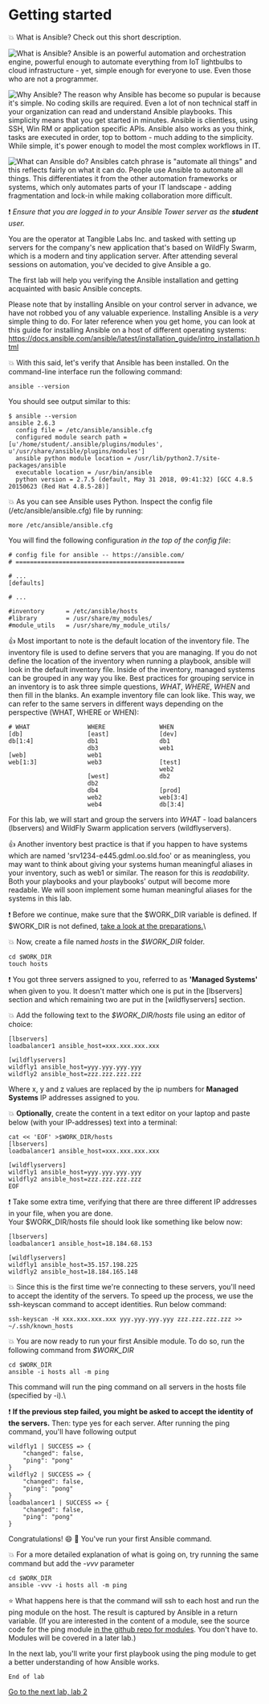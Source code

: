 # Getting started

:boom: What is Ansible? Check out this short description.

![What is Ansible?](../../content/images/what_is_ansible.png)
Ansible is an powerful automation and orchestration engine, powerful enough to automate everything from IoT lightbulbs to cloud infrastructure - yet, simple enough for everyone to use. Even those who are not a programmer.

![Why Ansible?](../../content/images/why_ansible.png)
The reason why Ansible has become so pupular is because it's simple. No coding skills are required. Even a lot of non technical staff in your organization can read and understand Ansible playbooks. This simplicity means that you get started in minutes. Ansible is clientless, using SSH, Win RM or application specific APIs. Ansible also works as you think, tasks are executed in order, top to bottom - much adding to the simplicity. While simple, it's power enough to model the most complex workflows in IT.

![What can Ansible do?](../../content/images/what_can_it_do.png)
Ansibles catch phrase is "automate all things" and this reflects fairly on what it can do. People use Ansible to automate all things. This differentiates it from the other automation frameworks or systems, which only automates parts of your IT landscape - adding fragmentation and lock-in while making collaboration more difficult.

:exclamation: _Ensure that you are logged in to your Ansible Tower server as the **student** user._

You are the operator at Tangible Labs Inc. and tasked with setting up servers for the company's new application that's based on WildFly Swarm, which is a modern and tiny application server. After attending several sessions on automation, you've decided to give Ansible a go.

The first lab will help you verifying the Ansible installation and getting acquainted with basic Ansible concepts.

Please note that by installing Ansible on your control server in advance, we have not robbed you of any valuable experience. Installing Ansible is a _very_ simple thing to do. For later reference when you get home, you can look at this guide for installing Ansible on a host of different operating systems: https://docs.ansible.com/ansible/latest/installation_guide/intro_installation.html

:boom: With this said, let's verify that Ansible has been installed. On the command-line interface run the following command:

```
ansible --version
```

You should see output similar to this:

```
$ ansible --version
ansible 2.6.3
  config file = /etc/ansible/ansible.cfg
  configured module search path = [u'/home/student/.ansible/plugins/modules', u'/usr/share/ansible/plugins/modules']
  ansible python module location = /usr/lib/python2.7/site-packages/ansible
  executable location = /usr/bin/ansible
  python version = 2.7.5 (default, May 31 2018, 09:41:32) [GCC 4.8.5 20150623 (Red Hat 4.8.5-28)]
```

 :boom: As you can see Ansible uses Python. Inspect the config file (/etc/ansible/ansible.cfg) file by running:
```
more /etc/ansible/ansible.cfg
```
You will find the following configuration _in the top of the config file_:

```
# config file for ansible -- https://ansible.com/
# ===============================================

# ...
[defaults]

# ...

#inventory      = /etc/ansible/hosts
#library        = /usr/share/my_modules/
#module_utils   = /usr/share/my_module_utils/
```

 :thumbsup: Most important to note is the default location of the inventory file. The inventory file is used to define servers that you are managing. If you do not define the location of the inventory when running a playbook, ansible will look in the default inventory file. Inside of the inventory, managed systems can be grouped in any way you like. Best practices for grouping service in an inventory is to ask three simple questions, _WHAT_, _WHERE_, _WHEN_ and then fill in the blanks. An example inventory file can look like. This way, we can refer to the same servers in different ways depending on the perspective (WHAT, WHERE or WHEN):

```
# WHAT                WHERE               WHEN
[db]                  [east]              [dev]
db[1:4]               db1                 db1
                      db3                 web1
[web]                 web1
web[1:3]              web3                [test]
                                          web2
                      [west]              db2
                      db2
                      db4                 [prod]
                      web2                web[3:4]
                      web4                db[3:4]
```

For this lab, we will start and group the servers into _WHAT_ - load balancers (lbservers) and WildFly Swarm application servers (wildflyservers).

 :thumbsup: Another inventory best practice is that if you happen to have systems which are named 'srv1234-e445.gdml.oo.sld.foo' or as meaningless, you may want to think about giving your systems human meaningful aliases in your inventory, such as web1 or similar. The reason for this is _readability_. Both your playbooks and your playbooks' output will become more readable. We will soon implement some human meaningful aliases for the systems in this lab.

 :exclamation: Before we continue, make sure that the $WORK_DIR variable is defined. If $WORK_DIR is not defined, [take a look at the preparations.](https://github.com/mglantz/ansible-roadshow/tree/master/labs/lab-0)\

:boom: Now, create a file named *hosts* in the *$WORK_DIR* folder.

```
cd $WORK_DIR
touch hosts
```
:exclamation: You got three servers assigned to you, referred to as **'Managed Systems'** when given to you. It doesn't matter which one is put in the [lbservers] section and which remaining two are put in the [wildflyservers] section.

:boom: Add the following text to the _$WORK_DIR/hosts_ file using an editor of choice:
```
[lbservers]
loadbalancer1 ansible_host=xxx.xxx.xxx.xxx

[wildflyservers]
wildfly1 ansible_host=yyy.yyy.yyy.yyy
wildfly2 ansible_host=zzz.zzz.zzz.zzz
```
Where x, y and z values are replaced by the ip numbers for **Managed Systems** IP addresses assigned to you.

:boom: **Optionally**, create the content in a text editor on your laptop and paste below (with your IP-addresses) text into a terminal:
```
cat << 'EOF' >$WORK_DIR/hosts
[lbservers]
loadbalancer1 ansible_host=xxx.xxx.xxx.xxx

[wildflyservers]
wildfly1 ansible_host=yyy.yyy.yyy.yyy
wildfly2 ansible_host=zzz.zzz.zzz.zzz
EOF
```

:exclamation: Take some extra time, verifying that there are three different IP addresses in your file, when you are done.\
Your $WORK_DIR/hosts file should look like something like below now:
```
[lbservers]
loadbalancer1 ansible_host=18.184.68.153

[wildflyservers]
wildfly1 ansible_host=35.157.198.225
wildfly2 ansible_host=18.184.165.148
```

:boom: Since this is the first time we're connecting to these servers, you'll need to accept the identity of the servers.
To speed up the process, we use the ssh-keyscan command to accept identities. Run below command:

```
ssh-keyscan -H xxx.xxx.xxx.xxx yyy.yyy.yyy.yyy zzz.zzz.zzz.zzz >> ~/.ssh/known_hosts
```

:boom: You are now ready to run your first Ansible module. To do so, run the following command from *$WORK_DIR*

```
cd $WORK_DIR
ansible -i hosts all -m ping
```

This command will run the ping command on all servers in the hosts file (specified by -i).\

:exclamation: **If the previous step failed, you might be asked to accept the identity of the servers.**
Then: type yes for each server. After running the ping command, you'll have following output

```
wildfly1 | SUCCESS => {
    "changed": false, 
    "ping": "pong"
}
wildfly2 | SUCCESS => {
    "changed": false, 
    "ping": "pong"
}
loadbalancer1 | SUCCESS => {
    "changed": false, 
    "ping": "pong"
}
```

Congratulations! :smile: :tada: You've run your first Ansible command.

:boom: For a more detailed explanation of what is going on, try running the same command but add the *-vvv* parameter

```
cd $WORK_DIR
ansible -vvv -i hosts all -m ping
```

 :star: What happens here is that the command will ssh to each host and run the ping module on the host. The result is captured by Ansible in a return variable. (If you are interested in the content of a module, see the source code for the ping module [in the github repo for modules](https://github.com/ansible/ansible-modules-core/blob/devel/system/ping.py). You don't have to. Modules will be covered in a later lab.)

In the next lab, you'll write your first playbook using the ping module to get a better understanding of how Ansible works.

```
End of lab
```
[Go to the next lab, lab 2](../lab-2/README.md)
